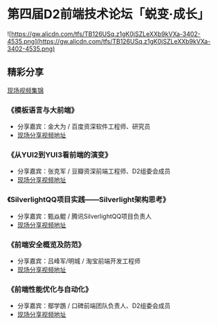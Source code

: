 # 第四届D2前端技术论坛「蜕变·成长」

![https://gw.alicdn.com/tfs/TB126USq.z1gK0jSZLeXXb9kVXa-3402-4535.png](https://gw.alicdn.com/tfs/TB126USq.z1gK0jSZLeXXb9kVXa-3402-4535.png)

## 精彩分享

[现场视频集锦](http://list.youku.com/albumlist/show?id=4053840&ascending=1&page=1)

### 《模板语言与大前端》

- 分享嘉宾：金大为 / 百度资深软件工程师、研究员
- [现场分享视频地址](https://v.youku.com/v_show/id_XMTQyMDY1MDUy.html?spm=a2hbt.13141534.1_2.d1_9&f=4053840)

### 《从YUI2到YUI3看前端的演变》

- 分享嘉宾：张克军 / 豆瓣资深前端工程师、D2组委会成员
- [现场分享视频地址](https://v.youku.com/v_show/id_XMTQyMDY3MzY4.html?spm=a2hbt.13141534.1_2.d1_8&f=4053840)

### 《SilverlightQQ项目实践——Silverlight架构思考》

- 分享嘉宾：甄焱鲲 / 腾讯SilverlightQQ项目负责人
- [现场分享视频地址](https://v.youku.com/v_show/id_XMTQyMDc2NTU2.html?spm=a2hbt.13141534.1_2.d1_7&f=4053840)

### 《前端安全概览及防范》

- 分享嘉宾：吕峰军/明城 / 淘宝前端开发工程师
- [现场分享视频地址](https://v.youku.com/v_show/id_XMTQyMDc4MTEy.html?spm=a2hbt.13141534.1_2.d1_6&f=4053840)

### 《前端性能优化与自动化》

- 分享嘉宾：鄢学鵾 / 口碑前端团队负责人、D2组委会成员
- [现场分享视频地址](https://v.youku.com/v_show/id_XMTQyMDgwNzQ4.html?spm=a2h1n.8251843.playList.5!7~5~A&f=4053840&o=1)


